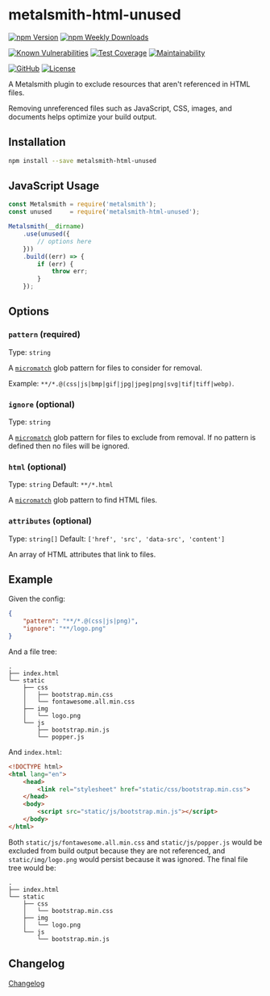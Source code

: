 # metalsmith-html-unused

[![npm Version](https://badgen.net/npm/v/metalsmith-html-unused?icon=npm)](https://www.npmjs.com/package/metalsmith-html-unused)
[![npm Weekly Downloads](https://badgen.net/npm/dw/metalsmith-html-unused)](https://www.npmjs.com/package/metalsmith-html-unused)

[![Known Vulnerabilities](https://snyk.io/test/npm/metalsmith-html-unused/badge.svg)](https://snyk.io/test/npm/metalsmith-html-unused)
[![Test Coverage](https://badgen.net/codecov/c/github/emmercm/metalsmith-html-unused/master?icon=codecov)](https://codecov.io/gh/emmercm/metalsmith-html-unused)
[![Maintainability](https://badgen.net/codeclimate/maintainability/emmercm/metalsmith-html-unused?icon=codeclimate)](https://codeclimate.com/github/emmercm/metalsmith-html-unused/maintainability)

[![GitHub](https://badgen.net/badge/emmercm/metalsmith-html-unused/purple?icon=github)](https://github.com/emmercm/metalsmith-html-unused)
[![License](https://badgen.net/github/license/emmercm/metalsmith-html-unused?color=grey)](https://github.com/emmercm/metalsmith-plugins/blob/main/LICENSE)

A Metalsmith plugin to exclude resources that aren't referenced in HTML files.

Removing unreferenced files such as JavaScript, CSS, images, and documents helps optimize your build output.

## Installation

```bash
npm install --save metalsmith-html-unused
```

## JavaScript Usage

```javascript
const Metalsmith = require('metalsmith');
const unused     = require('metalsmith-html-unused');

Metalsmith(__dirname)
    .use(unused({
        // options here
    }))
    .build((err) => {
        if (err) {
            throw err;
        }
    });
```

## Options

### `pattern` (required)

Type: `string`

A [`micromatch`](https://www.npmjs.com/package/micromatch) glob pattern for files to consider for removal.

Example: `**/*.@(css|js|bmp|gif|jpg|jpeg|png|svg|tif|tiff|webp)`.

### `ignore` (optional)

Type: `string`

A [`micromatch`](https://www.npmjs.com/package/micromatch) glob pattern for files to exclude from removal. If no pattern is defined then no files will be ignored.

### `html` (optional)

Type: `string` Default: `**/*.html`

A [`micromatch`](https://www.npmjs.com/package/micromatch) glob pattern to find HTML files.

### `attributes` (optional)

Type: `string[]` Default: `['href', 'src', 'data-src', 'content']`

An array of HTML attributes that link to files.

## Example

Given the config:

```json
{
    "pattern": "**/*.@(css|js|png)",
    "ignore": "**/logo.png"
}
```

And a file tree:

```text
.
├── index.html
└── static
    ├── css
    │   ├── bootstrap.min.css
    │   └── fontawesome.all.min.css
    ├── img
    │   └── logo.png
    └── js
        ├── bootstrap.min.js
        └── popper.js
```

And `index.html`:

```html
<!DOCTYPE html>
<html lang="en">
    <head>
        <link rel="stylesheet" href="static/css/bootstrap.min.css">
    </head>
    <body>
        <script src="static/js/bootstrap.min.js"></script>
    </body>
</html>
```

Both `static/js/fontawesome.all.min.css` and `static/js/popper.js` would be excluded from build output because they are not referenced, and `static/img/logo.png` would persist because it was ignored. The final file tree would be:

```text
.
├── index.html
└── static
    ├── css
    │   └── bootstrap.min.css
    ├── img
    │   └── logo.png
    └── js
        └── bootstrap.min.js
```

## Changelog

[Changelog](./CHANGELOG.md)
